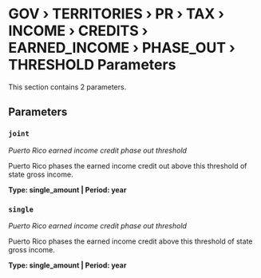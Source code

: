 # GOV › TERRITORIES › PR › TAX › INCOME › CREDITS › EARNED_INCOME › PHASE_OUT › THRESHOLD Parameters

This section contains 2 parameters.

## Parameters

### `joint`
*Puerto Rico earned income credit phase out threshold*

Puerto Rico phases the earned income credit out above this threshold of state gross income.

**Type: single_amount | Period: year**


### `single`
*Puerto Rico earned income credit phase out threshold*

Puerto Rico phases the earned income credit above this threshold of state gross income.

**Type: single_amount | Period: year**

